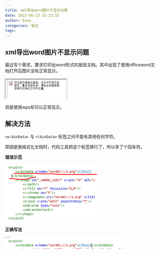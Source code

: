 ```yaml
---
title: xml导出word图片不显示问题
date: 2022-06-23 15:23:15
author: Evan
categories: 笔记
tags:
---
```


## xml导出word图片不显示问题

最近写个需求，要求打印出word形式的报告文档。其中出现了使用officeword文档打开后图片没有正常显示。

![](/img/随笔/图片显示失败.PNG)

但是使用wps却可以正常显示。

## 解决方法

`<w:binData>` 与 `<\binData>` 标签之间不能有其他任何字符。

原因是我格式化文档时，代码工具把这个标签换行了，所以多了个回车符。

**错误示范**

![](/img/随笔/xml图片问题.PNG)

**正确写法**

![](/img/随笔/xml图片问题2.PNG)
